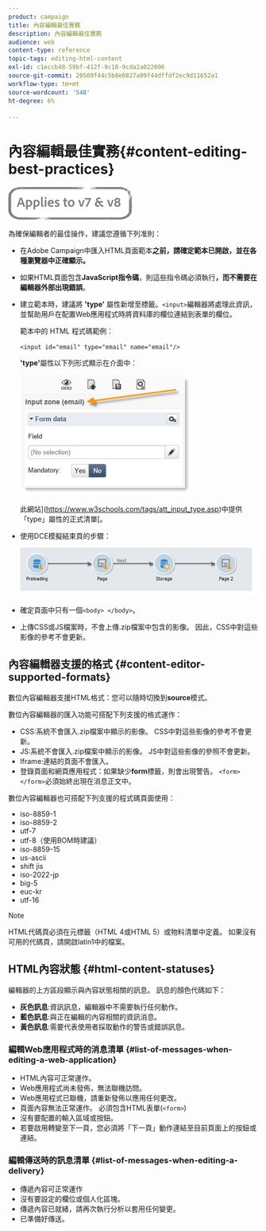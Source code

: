 ```yaml
---
product: campaign
title: 內容編輯最佳實務
description: 內容編輯最佳實務
audience: web
content-type: reference
topic-tags: editing-html-content
exl-id: c1eccb48-59bf-412f-9c18-9cda2a022096
source-git-commit: 20509f44c5b8e0827a09f44dffdf2ec9d11652a1
workflow-type: tm+mt
source-wordcount: '548'
ht-degree: 6%

---
```


# 內容編輯最佳實務{#content-editing-best-practices}

![](../../assets/common.svg)

為確保編輯者的最佳操作，建議您遵循下列准則：

* 在Adobe Campaign中匯入HTML頁面範本&#x200B;**之前，請確定範本已開啟，並在各種瀏覽器中正確顯示。**
* 如果HTML頁面包含&#x200B;**JavaScript指令碼**，則這些指令碼必須執行&#x200B;**，而不需要在編輯器外部出現錯誤**。
* 建立範本時，建議將 **&#39;type&#39;** 屬性新增至標籤。`<input>`編輯器將處理此資訊，並幫助用戶在配置Web應用程式時將資料庫的欄位連結到表單的欄位。

   範本中的 HTML 程式碼範例：

   ```
   <input id="email" type="email" name="email"/>
   ```

   **&#39;type&#39;**&#x200B;屬性以下列形式顯示在介面中：

   ![](assets/dce_sidebar_inputtypechanges.png)

   此網站](https://www.w3schools.com/tags/att_input_type.asp)中提供「type」屬性的正式清單[。

* 使用DCE模擬結束頁的步驟：

   ![](assets/dce_enchainement.png)

* 確定頁面中只有一個`<body> </body>`。
* 上傳CSS或JS檔案時，不會上傳.zip檔案中包含的影像。 因此，CSS中對這些影像的參考不會更新。

## 內容編輯器支援的格式 {#content-editor-supported-formats}

數位內容編輯器支援HTML格式：您可以隨時切換到&#x200B;**source**&#x200B;模式。

數位內容編輯器的匯入功能可搭配下列支援的格式運作：

* CSS:系統不會匯入.zip檔案中顯示的影像。 CSS中對這些影像的參考不會更新。
* JS:系統不會匯入.zip檔案中顯示的影像。 JS中對這些影像的參照不會更新。
* Iframe:連結的頁面不會匯入。
* 登錄頁面和網頁應用程式：如果缺少&#x200B;**form**&#x200B;標籤，則會出現警告。 `<form> </form>`必須始終出現在消息正文中。

數位內容編輯器也可搭配下列支援的程式碼頁面使用：

* iso-8859-1
* iso-8859-2
* utf-7
* utf-8（使用BOM時建議）
* iso-8859-15
* us-ascii
* shift jis
* iso-2022-jp
* big-5
* euc-kr
* utf-16

>[!NOTE]
>
>HTML代碼頁必須在元標籤（HTML 4或HTML 5）或物料清單中定義。 如果沒有可用的代碼頁，請開啟latin1中的檔案。

## HTML內容狀態 {#html-content-statuses}

編輯器的上方區段顯示與內容狀態相關的訊息。 訊息的顏色代碼如下：

* **灰色訊息**:資訊訊息，編輯器中不需要執行任何動作。
* **藍色訊息**:與正在編輯的內容相關的資訊消息。
* **黃色訊息**:需要代表使用者採取動作的警告或錯誤訊息。

### 編輯Web應用程式時的消息清單 {#list-of-messages-when-editing-a-web-application}

* HTML內容可正常運作。
* Web應用程式尚未發佈，無法聯機訪問。
* Web應用程式已聯機，請重新發佈以應用任何更改。
* 頁面內容無法正常運作。 必須包含HTML表單(`<form>`)
* 沒有要配置的輸入區域或按鈕。
* 若要啟用轉變至下一頁，您必須將「下一頁」動作連結至目前頁面上的按鈕或連結。

### 編輯傳送時的訊息清單 {#list-of-messages-when-editing-a-delivery}

* 傳遞內容可正常運作
* 沒有要設定的欄位或個人化區塊。
* 傳遞內容已就緒，請再次執行分析以套用任何變更。
* 已準備好傳送。
